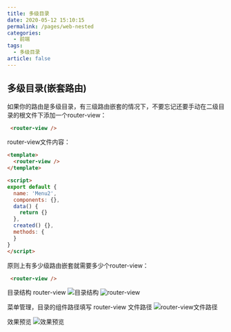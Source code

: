 ```yaml
---
title: 多级目录
date: 2020-05-12 15:10:15
permalink: /pages/web-nested
categories: 
  - 前端
tags: 
  - 多级目录
article: false
---
```


## 多级目录(嵌套路由)

如果你的路由是多级目录，有三级路由嵌套的情况下，不要忘记还要手动在二级目录的根文件下添加一个router-view：

```html
 <router-view />
```

router-view文件内容：

```html
<template>
  <router-view />
</template>

<script>
export default {
  name: 'Menu2',
  components: {},
  data() {
    return {}
  },
  created() {},
  methods: {
  }
}
</script>
```

原则上有多少级路由嵌套就需要多少个router-view：

```html
 <router-view />
```

目录结构 router-view
<img :src="$withBase('/img/dev/nested-catelog.jpg')" alt="目录结构">
<img :src="$withBase('/img/dev/nested-routerview.jpg')" alt="router-view">

菜单管理，目录的组件路径填写 router-view 文件路径
<img :src="$withBase('/img/dev/nested-routerfile.jpg')" alt="router-view文件路径">

效果预览
<img :src="$withBase('/img/dev/nested-preview.jpg')" alt="效果预览">
